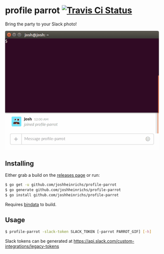 # profile parrot [![Travis Ci Status](https://travis-ci.org/joshheinrichs/profile-parrot.svg?branch=master)](https://travis-ci.org/joshheinrichs/profile-parrot)
Bring the party to your Slack photo!

[![Demo](docs/demo.gif)](docs/demo.gif)

## Installing 

Either grab a build on the [releases page](https://github.com/joshheinrichs/profile-parrot/releases) or run:

```bash
$ go get -u github.com/joshheinrichs/profile-parrot
$ go generate github.com/joshheinrichs/profile-parrot
$ go install github.com/joshheinrichs/profile-parrot
```

Requires [bindata](https://github.com/jteeuwen/go-bindata) to build.

## Usage

```bash
$ profile-parrot -slack-token SLACK_TOKEN [-parrot PARROT_GIF] [-h]
```

Slack tokens can be generated at https://api.slack.com/custom-integrations/legacy-tokens
